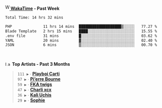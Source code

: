 <img src="https://github.com/dxnter/dxnter/assets/17434202/67b21fa4-d36d-46f9-9dec-f23d976b00ef" alt="WakaTime Logo" width="14" height="18"/><a href="https://wakatime.com/@dxnter" target="_blank"><strong> WakaTime</strong></a><strong> - Past Week</strong>

<!--START_SECTION:waka-->

```txt
Total Time: 14 hrs 32 mins

PHP              11 hrs 14 mins  ███████████████████▒░░░░░   77.27 %
Blade Template   2 hrs 15 mins   ████░░░░░░░░░░░░░░░░░░░░░   15.55 %
.env file        31 mins         █░░░░░░░░░░░░░░░░░░░░░░░░   03.62 %
YAML             20 mins         ▓░░░░░░░░░░░░░░░░░░░░░░░░   02.40 %
JSON             6 mins          ▒░░░░░░░░░░░░░░░░░░░░░░░░   00.70 %
```

<!--END_SECTION:waka-->

<br/>

<!--START_LASTFM_ARTISTS:{"period": "3month", "rows": 6}-->
<a href="https://last.fm" target="_blank"><img src="https://user-images.githubusercontent.com/17434202/215290617-e793598d-d7c9-428f-9975-156db1ba89cc.svg" alt="Last.fm Logo" width="18" height="13"/></a> **Top Artists - Past 3 Months**

> `111 ▶️` ∙ **[Playboi Carti](https://www.last.fm/music/Playboi+Carti)**<br/>
> `97 ▶️` ∙ **[Pi’erre Bourne](https://www.last.fm/music/Pi%E2%80%99erre+Bourne)**<br/>
> `59 ▶️` ∙ **[FKA twigs](https://www.last.fm/music/FKA+twigs)**<br/>
> `47 ▶️` ∙ **[Charli xcx](https://www.last.fm/music/Charli+xcx)**<br/>
> `36 ▶️` ∙ **[Kali Uchis](https://www.last.fm/music/Kali+Uchis)**<br/>
> `29 ▶️` ∙ **[Sophie](https://www.last.fm/music/Sophie)**<br/>
<!--END_LASTFM_ARTISTS-->
